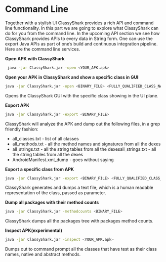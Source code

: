 # Command Line

Together with a stylish UI ClassyShark provides a rich API and command line functionality. In this part we are 
going to explore what ClassyShark can do for you from the command line.  In the upcoming API section we see how
ClassyShark provides APIs to every data in String form. One can use the export Java APIs as part of one’s build 
and continuous integration pipeline. Here are the command line services.

**Open APK with ClassyShark**
```bash
 java -jar ClassyShark.jar -open <YOUR_APK.apk>
 ```

**Open your APK in ClassyShark and show a specific class in GUI**
```bash
java -jar ClassyShark.jar -open <BINARY_FILE> <FULLY_QUALIFIED_CLASS_NAME>
```
Opens the ClassyShark GUI with the specific class showing in the UI plane.

**Export APK**
```bash
java -jar ClassyShark.jar -export <BINARY_FILE>
```

ClassyShark will analyze the APK and dump out the following files, in a grep friendly fashion:
* all_classes.txt - list of all classes
* all_methods.txt - all the method names and signatures from all the dexes
* all_strings.txt - all the string tables from all the dexesall_strings.txt - all the string tables from all the dexes
* AndroidManifest.xml_dump - goes without saying

**Export a specific class from APK**
```bash
java -jar ClassyShark.jar -export <BINARY_FILE> <FULLY_QUALIFIED_CLASS_NAME>
```
ClassyShark generates and dumps a text file, which is a human readable representation of the class, passed as parameter.

**Dump all packages with their method counts**
```bash
java -jar ClassyShark.jar -methodcounts <BINARY_FILE>
```
ClassyShark dumps all the packages tree with packages method counts.

**Inspect APK(experimental)**
```bash
java -jar ClassyShark.jar -inspect <YOUR_APK.apk>
```
Dumps out to command prompt all the classes that have test as their class names, native and abstract methods.



